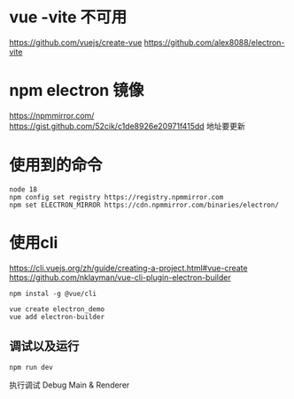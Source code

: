 # vue -vite 不可用
https://github.com/vuejs/create-vue
https://github.com/alex8088/electron-vite

# npm electron 镜像
https://npmmirror.com/
https://gist.github.com/52cik/c1de8926e20971f415dd  地址要更新


# 使用到的命令

```
node 18
npm config set registry https://registry.npmmirror.com
npm set ELECTRON_MIRROR https://cdn.npmmirror.com/binaries/electron/
```

# 使用cli 
https://cli.vuejs.org/zh/guide/creating-a-project.html#vue-create
https://github.com/nklayman/vue-cli-plugin-electron-builder

```
npm instal -g @vue/cli

vue create electron_demo
vue add electron-builder
```

## 调试以及运行

```
npm run dev
```

执行调试 Debug Main & Renderer